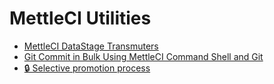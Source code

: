 # MettleCI Utilities

*   [MettleCI DataStage Transmuters](./mettleci-utilities/mettleci-datastage-transmuters.md)
*   [Git Commit in Bulk Using MettleCI Command Shell and Git](./mettleci-utilities/git-commit-in-bulk-using-mettleci-command-shell-and-git.md)
*   [🔒 Selective promotion process](./mettleci-utilities/selective-promotion-process.md)